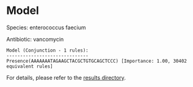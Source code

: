 
# Model

Species: enterococcus faecium

Antibiotic: vancomycin

```
Model (Conjunction - 1 rules):
------------------------------
Presence(AAAAAAATAGAAGCTACGCTGTGCAGCTCCC) [Importance: 1.00, 30402 equivalent rules]

```

For details, please refer to the [results directory](../../../../../results/scm_b/enterococcus+faecium/vancomycin/repeat_2/).


